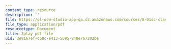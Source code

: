 ```yaml
---
content_type: resource
description: ''
file: https://ol-ocw-studio-app-qa.s3.amazonaws.com/courses/8-01sc-classical-mechanics-fall-2016/3e8167efc68ce4135695840e767202be_x5WavAj2M8A.pdf
file_type: application/pdf
resourcetype: Document
title: 3play pdf file
uid: 3e8167ef-c68c-e413-5695-840e767202be
---
```

